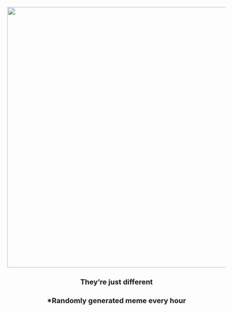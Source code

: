 <p align="center">
        <img src="https://i.redd.it/ci9pipqbia091.jpg" width="600" height="600">
        </p>
        <h3 align="center">They’re just different</h3>
        <h3 align="center">*Randomly generated meme every hour</h3>
    
